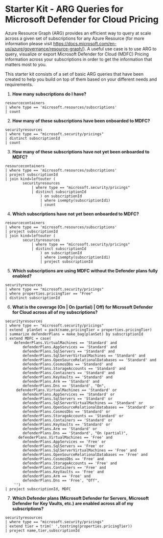 # Starter Kit - ARG Queries for Microsoft Defender for Cloud Pricing
Azure Resource Graph (ARG) provides an efficient way to query at scale across a given set of subscriptions for any Azure Resource (for more information please visit https://docs.microsoft.com/en-us/azure/governance/resource-graph/). 
A useful use case is to use ARG to query, visualize or export Microsoft Defender for Cloud (MDFC) Pricing information across your subscriptions in order to get the information that matters most to you.

This starter kit consists of a set of basic ARG queries that have been created to help you build on top of them based on your different needs and requirements.

1. **How many subscriptions do I have?**
```
resourcecontainers
| where type == 'microsoft.resources/subscriptions'
| count
```

2. **How many of these subscriptions have been onboarded to MDFC?**
```
securityresources
| where type == "microsoft.security/pricings"
| distinct subscriptionId
| count
```

3. **How many of these subscriptions have not yet been onboarded to MDFC?**
```
resourcecontainers
| where type == 'microsoft.resources/subscriptions'
| project subscriptionId
| join kind=leftouter (
        securityresources
            | where type == "microsoft.security/pricings"
            | distinct subscriptionId
                ) on subscriptionId 
                | where isempty(subscriptionId1)
                | count
```

4. **Which subscriptions have not yet been onboarded to MDFC?**
```
resourcecontainers
| where type == 'microsoft.resources/subscriptions'
| project subscriptionId
| join kind=leftouter (
        securityresources
            | where type == "microsoft.security/pricings"
            | distinct subscriptionId
                ) on subscriptionId 
                | where isempty(subscriptionId1)
                | project subscriptionId
```

5. **Which subscriptions are using MDFC without the Defender plans fully enabled?**
```
securityresources
| where type == "microsoft.security/pricings"
| where properties.pricingTier == "Free" 
| distinct subscriptionId
```

6.  **What is the coverage (On | On (partial) | Off) for Microsoft Defender for Cloud across all of my subscriptions?**
```
securityresources
| where type =~ "microsoft.security/pricings"
| extend  planSet = pack(name,pricingTier = properties.pricingTier)
| summarize defenderPlans = make_bag(planSet) by subscriptionId
| extend MDFC = case(  
    defenderPlans.VirtualMachines == 'Standard' and 
        defenderPlans.AppServices == 'Standard' and
        defenderPlans.SqlServers == 'Standard' and
        defenderPlans.SqlServerVirtualMachines == 'Standard' and 
        defenderPlans.OpenSourceRelationalDatabases == 'Standard' and 
        defenderPlans.CosmosDbs == 'Standard' and 
        defenderPlans.StorageAccounts == 'Standard' and  
        defenderPlans.Containers == 'Standard' and  
        defenderPlans.KeyVaults == 'Standard' and 
        defenderPlans.Arm == 'Standard' and 
        defenderPlans.Dns == 'Standard', "On",
     defenderPlans.VirtualMachines == 'Standard' or 
        defenderPlans.AppServices == 'Standard' or
        defenderPlans.SqlServers == 'Standard' or
        defenderPlans.SqlServerVirtualMachines == 'Standard' or 
        defenderPlans.OpenSourceRelationalDatabases == 'Standard' or 
        defenderPlans.CosmosDbs == 'Standard' or 
        defenderPlans.StorageAccounts == 'Standard' or  
        defenderPlans.Containers == 'Standard' or  
        defenderPlans.KeyVaults == 'Standard' or 
        defenderPlans.Arm == 'Standard' or 
        defenderPlans.Dns == 'Standard', "On (partial)",
      defenderPlans.VirtualMachines == 'Free' and
        defenderPlans.AppServices == 'Free' or
        defenderPlans.SqlServers == 'Free' or
        defenderPlans.SqlServerVirtualMachines == 'Free' and
        defenderPlans.OpenSourceRelationalDatabases == 'Free' and
        defenderPlans.CosmosDbs == 'Free' and
        defenderPlans.StorageAccounts == 'Free' and 
        defenderPlans.Containers == 'Free' and 
        defenderPlans.KeyVaults == 'Free' and
        defenderPlans.Arm == 'Free' and
        defenderPlans.Dns == 'Free', "Off",
    '')
| project subscriptionId, MDFC
```

7. **Which Defender plans (Microsoft Defender for Servers, Microsoft Defender for Key Vaults, etc.) are enabled across all of my subscriptions?**
```
securityresources 
| where type == "microsoft.security/pricings"
| extend tier = trim(' ',tostring(properties.pricingTier))
| project name,tier,subscriptionId
```
